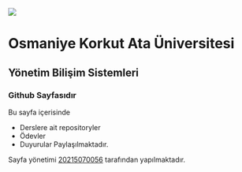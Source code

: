 ![](https://www.osmaniye.edu.tr/Resource/Images/osmaniye-korkut-ata-universitesi.png)

# Osmaniye Korkut Ata Üniversitesi
## Yönetim Bilişim Sistemleri
### Github Sayfasıdır 

Bu sayfa içerisinde 
* Derslere ait repositoryler 
* Ödevler 
* Duyurular 
Paylaşılmaktadır.

Sayfa yönetimi [20215070056](20215070056.github.io) tarafından yapılmaktadır.
